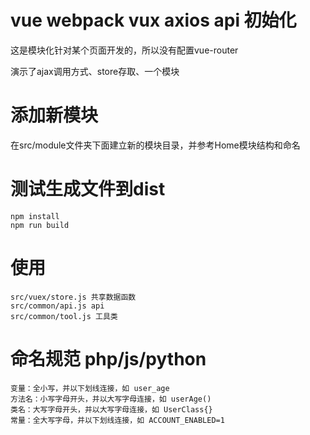 # vue webpack vux axios api 初始化
这是模块化针对某个页面开发的，所以没有配置vue-router

演示了ajax调用方式、store存取、一个模块

# 添加新模块
在src/module文件夹下面建立新的模块目录，并参考Home模块结构和命名

# 测试生成文件到dist
    npm install
    npm run build
   
# 使用
    src/vuex/store.js 共享数据函数
    src/common/api.js api
    src/common/tool.js 工具类
    
# 命名规范 php/js/python
    
    变量：全小写，并以下划线连接，如 user_age
    方法名：小写字母开头，并以大写字母连接，如 userAge()
    类名：大写字母开头，并以大写字母连接，如 UserClass{}
    常量：全大写字母，并以下划线连接，如 ACCOUNT_ENABLED=1
   